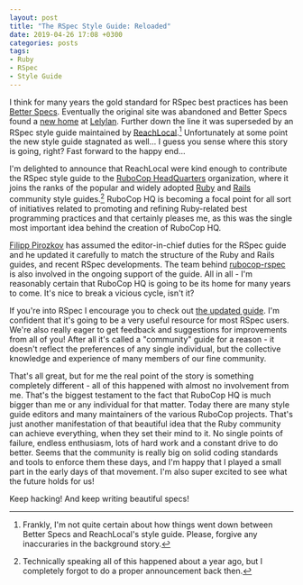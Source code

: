 ```yaml
---
layout: post
title: "The RSpec Style Guide: Reloaded"
date: 2019-04-26 17:08 +0300
categories: posts
tags:
- Ruby
- RSpec
- Style Guide
---
```


I think for many years the gold standard for RSpec best practices has
been [Better Specs](http://www.betterspecs.org/). Eventually the
original site was abandoned and Better Specs found a [new
home](https://lelylan.github.io/betterspecs/) at
[Lelylan](https://github.com/lelylan). Further down the line it was
superseded by an RSpec style guide maintained by
[ReachLocal](https://github.com/reachlocal).[^1] Unfortunately at some
point the new style guide stagnated as well... I guess you sense where
this story is going, right? Fast forward to the happy end...

I'm delighted to announce that ReachLocal were kind enough to contribute the
RSpec style guide to the [RuboCop
HeadQuarters](https://github.com/rubocop-hq) organization, where it
joins the ranks of the popular and widely adopted
[Ruby](https://github.com/rubocop-hq/ruby-style-guide) and
[Rails](https://github.com/rubocop-hq/rails-style-guide) community
style guides.[^2] RuboCop HQ is becoming a focal point for all sort of
initiatives related to promoting and refining Ruby-related best
programming practices and that certainly pleases me, as this was the
single most important idea behind the creation of RuboCop HQ.

[Filipp Pirozkov](https://github.com/pirj) has assumed the
editor-in-chief duties for the RSpec guide and he updated it carefully
to match the structure of the Ruby and Rails guides, and recent RSpec
developments. The team behind
[rubocop-rspec](https://github.com/rubocop-hq/rubocop-rspec) is also
involved in the ongoing support of the guide. All in all - I'm
reasonably certain that RuboCop HQ is going to be its home for many
years to come. It's nice to break a vicious cycle, isn't it?

If you're into RSpec I encourage you to check out [the updated
guide](https://github.com/rubocop-hq/rspec-style-guide). I'm confident
that it's going to be a very useful resource for most RSpec
users. We're also really eager to get feedback and suggestions for
improvements from all of you! After all it's called a "community"
guide for a reason - it doesn't reflect the preferences of any single
individual, but the collective knowledge and experience of many members
of our fine community.

That's all great, but for me the real point of the story is something
completely different - all of this happened with almost no involvement
from me. That's the biggest testament to the fact that RuboCop HQ is
much bigger than me or any individual for that matter. Today there are
many style guide editors and many maintainers of the various RuboCop
projects. That's just another manifestation of that beautiful idea
that the Ruby community can achieve everything, when they set their
mind to it. No single points of failure, endless enthusiasm, lots of
hard work and a constant drive to do better. Seems that the community is
really big on solid coding standards and tools to enforce them these days, and
I'm happy that I played a small part in the early days of that
movement. I'm also super excited to see what the future holds for us!

Keep hacking! And keep writing beautiful specs!

[^1]: Frankly, I'm not quite certain about how things went down
    between Better Specs and ReachLocal's style guide. Please, forgive
    any inaccuraries in the background story.

[^2]: Technically speaking all of this happened about a year ago, but I completely
    forgot to do a proper announcement back then.
